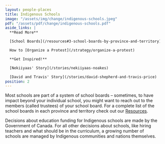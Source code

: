 ```yaml
---
layout: people-places
title: Indigenous Schools
image: "/assets/img/change/indigenous-schools.jpeg"
pdf: "/assets/pdf/change/indigenous-schools.pdf"
aside_links: |
  **Read More**

  [School Boards](/resources#3-school-boards-by-province-and-territory)

  How to [Organize a Protest](/strategy/organize-a-protest)

  **Get Inspired!**

  [Nekiiyaas' Story](/stories/nekiiyaas-noakes)

  [David and Travis' Story](/stories/david-shepherd-and-travis-price) 
position: 2
---
```

Most schools are part of a system of school boards – sometimes, to have impact beyond your individual school, you might want to reach out to the members (called trustees) of your school board. For a complete list of the school boards in each province and territory check out our [Resources](/resources).

Decisions about education funding for Indigenous schools are made by the Government of Canada. For all other decisions about schools, like hiring teachers and what should be in the curriculum, a growing number of schools are managed by Indigenous communities and nations themselves.
